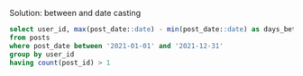 Solution: between and date casting

```sql
select user_id, max(post_date::date) - min(post_date::date) as days_between
from posts
where post_date between '2021-01-01' and '2021-12-31'
group by user_id
having count(post_id) > 1
```
